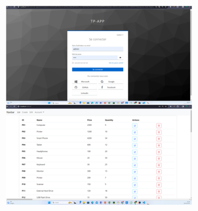 <img src="./images/loginScreenshot%202024-02-26%20020339.png">
<img src="./images/Screenshot%202024-02-26%20015839.png">
